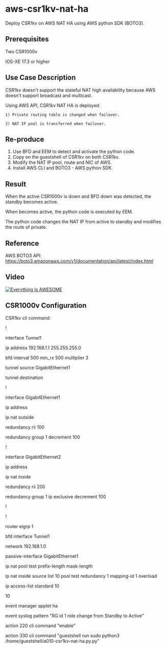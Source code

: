 # aws-csr1kv-nat-ha

Deploy CSR1kv on AWS NAT HA using AWS python SDK (BOTO3).



## Prerequisites

Two CSR1000v

IOS-XE 17.3 or higher



## Use Case Description

CSR1kv doesn't support the stateful NAT high availability because AWS doesn't support broadcast and multicast.

Using AWS API, CSR1kv NAT HA is deployed:

    1) Private routing table is changed when failover.
    
    2) NAT IP pool is transferred when failover.



## Re-produce

1. Use BFD and EEM to detect and activate the python code.
2. Copy on the guestshell of CSR1kv on both CSR1kv.
3. Modify the NAT IP pool, route and NIC of AWS.
4. Install AWS CLI and BOTO3 - AWS python SDK.


## Result

When the active CSR1000v is down and BFD down was detected, the standby becomes active.

When becomes active, the python code is executed by EEM.

The python code changes the NAT IP from active to standby and modifies the route of private.


## Reference

AWS BOTO3 API: https://boto3.amazonaws.com/v1/documentation/api/latest/index.html


## Video

[![Everything Is AWESOME](https://img.youtube.com/vi/StTqXEQ2l-Y/0.jpg)](https://www.youtube.com/watch?v=StTqXEQ2l-Y "Everything Is AWESOME")


## CSR1000v Configuration


CSR1kv cli command:



!

interface Tunnel1

  ip address 192.168.1.1 255.255.255.0 

  bfd interval 500 min_rx 500 multiplier 3

  tunnel source GigabitEthernet1

  tunnel destination <peer public IP>

!

interface GigabitEthernet1

  ip address <public IP>

  ip nat outside

  redundancy rii 100

  redundancy group 1 decrement 100

!

interface GigabitEthernet2

  ip address <private IP>

  ip nat inside

  redundancy rii 200

  redundancy group 1 ip <virtual IP> exclusive decrement 100

!

!

router eigrp 1

  bfd interface Tunnel1

  network 192.168.1.0

  passive-interface GigabitEthernet1





ip nat pool test <NAT IP POOL> <NAT IP POOL>  prefix-length mask-length

ip nat inside source list 10 pool test redundancy 1 mapping-id 1 overload



ip access-list standard 10

  10 <Access for NAT>



event manager applet ha

  event syslog pattern "RG id 1 role change from Standby to Active"

  action 220 cli command "enable"

  action 330 cli command "guestshell run sudo python3 /home/guestshell/a010-csr1kv-nat-ha.py.py"

